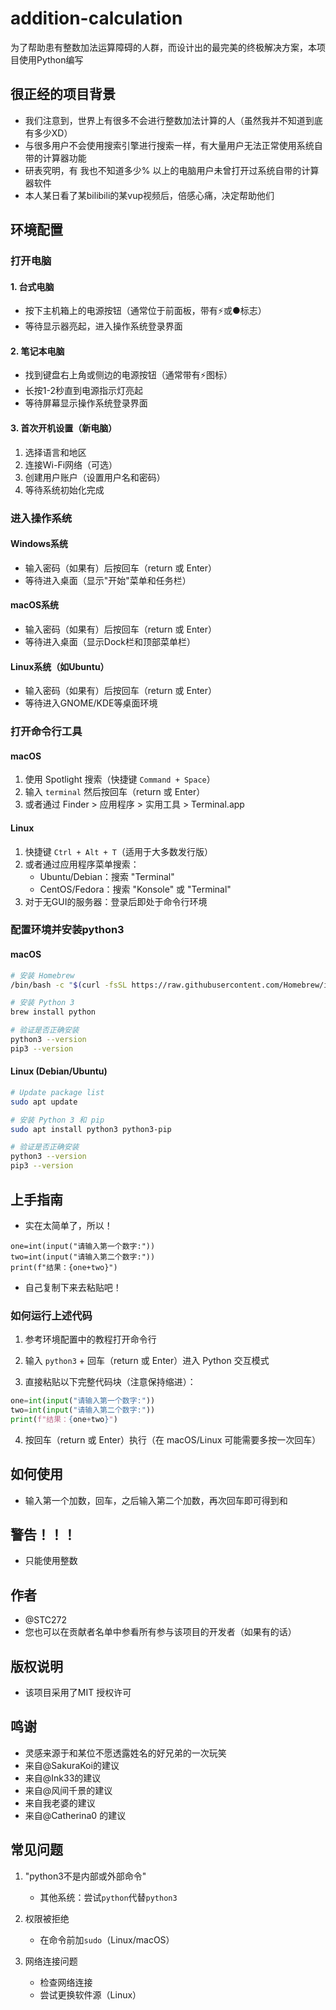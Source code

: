 # addition-calculation
为了帮助患有整数加法运算障碍的人群，而设计出的最完美的终极解决方案，本项目使用Python编写
## 很正经的项目背景
* 我们注意到，世界上有很多不会进行整数加法计算的人（虽然我并不知道到底有多少XD）
* 与很多用户不会使用搜索引擎进行搜索一样，有大量用户无法正常使用系统自带的计算器功能
* 研表究明，有 我也不知道多少% 以上的电脑用户未曾打开过系统自带的计算器软件
* 本人某日看了某bilibili的某vup视频后，倍感心痛，决定帮助他们
## 环境配置

### 打开电脑

#### 1. 台式电脑
- 按下主机箱上的电源按钮（通常位于前面板，带有⚡或●标志）
- 等待显示器亮起，进入操作系统登录界面

#### 2. 笔记本电脑
- 找到键盘右上角或侧边的电源按钮（通常带有⚡图标）
- 长按1-2秒直到电源指示灯亮起
- 等待屏幕显示操作系统登录界面

#### 3. 首次开机设置（新电脑）
1. 选择语言和地区
2. 连接Wi-Fi网络（可选）
3. 创建用户账户（设置用户名和密码）
4. 等待系统初始化完成

### 进入操作系统

#### Windows系统
- 输入密码（如果有）后按回车（return 或 Enter）
- 等待进入桌面（显示"开始"菜单和任务栏）

#### macOS系统
- 输入密码（如果有）后按回车（return 或 Enter）
- 等待进入桌面（显示Dock栏和顶部菜单栏）

#### Linux系统（如Ubuntu）
- 输入密码（如果有）后按回车（return 或 Enter）
- 等待进入GNOME/KDE等桌面环境

### 打开命令行工具

#### macOS
1. 使用 Spotlight 搜索（快捷键 `Command + Space`）
2. 输入 `terminal` 然后按回车（return 或 Enter）
3. 或者通过 Finder > 应用程序 > 实用工具 > Terminal.app

#### Linux
1. 快捷键 `Ctrl + Alt + T`（适用于大多数发行版）
2. 或者通过应用程序菜单搜索：
   - Ubuntu/Debian：搜索 "Terminal"
   - CentOS/Fedora：搜索 "Konsole" 或 "Terminal"
3. 对于无GUI的服务器：登录后即处于命令行环境

### 配置环境并安装python3

#### macOS
```bash
# 安装 Homebrew
/bin/bash -c "$(curl -fsSL https://raw.githubusercontent.com/Homebrew/install/HEAD/install.sh)"

# 安装 Python 3
brew install python

# 验证是否正确安装
python3 --version
pip3 --version
```

#### Linux (Debian/Ubuntu)
```bash
# Update package list
sudo apt update

# 安装 Python 3 和 pip
sudo apt install python3 python3-pip

# 验证是否正确安装
python3 --version
pip3 --version
```

## 上手指南
* 实在太简单了，所以！
```
one=int(input("请输入第一个数字:"))
two=int(input("请输入第二个数字:"))
print(f"结果：{one+two}")
```

* 自己复制下来去粘贴吧！

### 如何运行上述代码

1. 参考环境配置中的教程打开命令行

2. 输入 `python3` + 回车（return 或 Enter）进入 Python 交互模式

3. 直接粘贴以下完整代码块（注意保持缩进）：

```python
one=int(input("请输入第一个数字:"))
two=int(input("请输入第二个数字:"))
print(f"结果：{one+two}")
```
4. 按回车（return 或 Enter）执行（在 macOS/Linux 可能需要多按一次回车）

## 如何使用
* 输入第一个加数，回车，之后输入第二个加数，再次回车即可得到和
## 警告！！！
* 只能使用整数
## 作者
* @STC272
* 您也可以在贡献者名单中参看所有参与该项目的开发者（如果有的话）
## 版权说明
* 该项目采用了MIT 授权许可
## 鸣谢
* 灵感来源于和某位不愿透露姓名的好兄弟的一次玩笑
* 来自@SakuraKoi的建议
* 来自@Ink33的建议
* 来自@风间千景的建议
* 来自我老婆的建议
* 来自@Catherina0 的建议

## 常见问题

1. "python3不是内部或外部命令"
   - 其他系统：尝试`python`代替`python3`

2. 权限被拒绝
   - 在命令前加`sudo`（Linux/macOS）

3. 网络连接问题
   - 检查网络连接
   - 尝试更换软件源（Linux）
